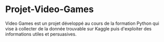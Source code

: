 # Projet-Video-Games

Video Games est un projet développé au cours de la formation Python qui vise à collecter de la donnée trouvable sur Kaggle puis d'exploiter des informations utiles et persuasives.
